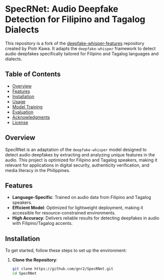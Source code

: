 # SpecRNet: Audio Deepfake Detection for Filipino and Tagalog Dialects

This repository is a fork of the [deepfake-whisper-features](https://github.com/piotrkawa/deepfake-whisper-features.git) repository created by Piotr Kawa. It adapts the `deepfake-whisper` framework to detect audio deepfakes specifically tailored for Filipino and Tagalog languages and dialects.

## Table of Contents
- [Overview](#overview)
- [Features](#features)
- [Installation](#installation)
- [Usage](#usage)
- [Model Training](#model-training)
- [Evaluation](#evaluation)
- [Acknowledgments](#acknowledgments)
- [License](#license)

## Overview
SpecRNet is an adaptation of the `deepfake-whisper` model designed to detect audio deepfakes by extracting and analyzing unique features in the audio. This project is optimized for Filipino and Tagalog speakers, making it relevant for applications in digital security, authenticity verification, and media literacy in the Philippines.

## Features
- **Language-Specific**: Trained on audio data from Filipino and Tagalog speakers.
- **Efficient Model**: Optimized for lightweight deployment, making it accessible for resource-constrained environments.
- **High Accuracy**: Delivers reliable results for detecting deepfakes in audio with Filipino/Tagalog accents.

## Installation
To get started, follow these steps to set up the environment:

1. **Clone the Repository**:
   ```bash
   git clone https://github.com/gnr2/SpecRNet.git
   cd SpecRNet
